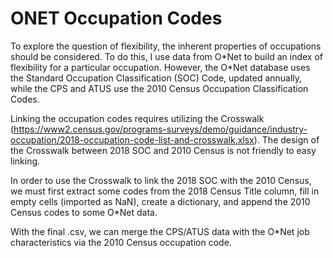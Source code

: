 # ONET Occupation Codes

To explore the question of flexibility, the inherent properties of occupations should be considered. To do this, I use data from O\*Net to build an index of flexibility for a particular occupation. However, the O\*Net database uses the Standard Occupation Classification (SOC) Code, updated annually, while the CPS and ATUS use the 2010 Census Occupation Classification Codes. 

Linking the occupation codes requires utilizing the Crosswalk (https://www2.census.gov/programs-surveys/demo/guidance/industry-occupation/2018-occupation-code-list-and-crosswalk.xlsx). The design of the Crosswalk between 2018 SOC and 2010 Census is not friendly to easy linking. 

In order to use the Crosswalk to link the 2018 SOC with the 2010 Census, we must first extract some codes from the 2018 Census Title column, fill in empty cells (imported as NaN), create a dictionary, and append the 2010 Census codes to some O\*Net data. 

With the final .csv, we can merge the CPS/ATUS data with the O\*Net job characteristics via the 2010 Census occupation code. 
